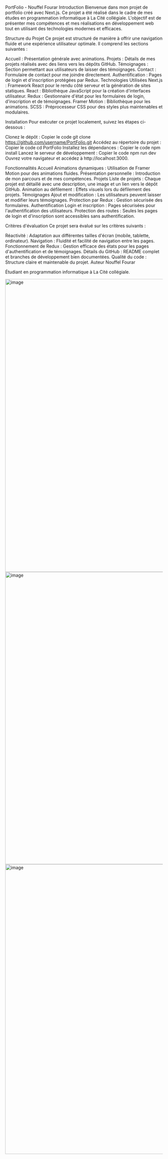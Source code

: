 PortFolio - Nouffel Fourar
Introduction
Bienvenue dans mon projet de portfolio créé avec Next.js. Ce projet a été réalisé dans le cadre de mes études en programmation informatique à La Cité collégiale. L'objectif est de présenter mes compétences et mes réalisations en développement web tout en utilisant des technologies modernes et efficaces.

Structure du Projet
Ce projet est structuré de manière à offrir une navigation fluide et une expérience utilisateur optimale. Il comprend les sections suivantes :

Accueil : Présentation générale avec animations.
Projets : Détails de mes projets réalisés avec des liens vers les dépôts GitHub.
Témoignages : Section permettant aux utilisateurs de laisser des témoignages.
Contact : Formulaire de contact pour me joindre directement.
Authentification : Pages de login et d'inscription protégées par Redux.
Technologies Utilisées
Next.js : Framework React pour le rendu côté serveur et la génération de sites statiques.
React : Bibliothèque JavaScript pour la création d'interfaces utilisateur.
Redux : Gestionnaire d'état pour les formulaires de login, d'inscription et de témoignages.
Framer Motion : Bibliothèque pour les animations.
SCSS : Préprocesseur CSS pour des styles plus maintenables et modulaires.


Installation
Pour exécuter ce projet localement, suivez les étapes ci-dessous :

Clonez le dépôt :
Copier le code
git clone https://github.com/username/PortFolio.git
Accédez au répertoire du projet :
Copier le code
cd PortFolio
Installez les dépendances :
Copier le code
npm install
Lancez le serveur de développement :
Copier le code
npm run dev
Ouvrez votre navigateur et accédez à http://localhost:3000.

Fonctionnalités
Accueil
Animations dynamiques : Utilisation de Framer Motion pour des animations fluides.
Présentation personnelle : Introduction de mon parcours et de mes compétences.
Projets
Liste de projets : Chaque projet est détaillé avec une description, une image et un lien vers le dépôt GitHub.
Animation au défilement : Effets visuels lors du défilement des projets.
Témoignages
Ajout et modification : Les utilisateurs peuvent laisser et modifier leurs témoignages.
Protection par Redux : Gestion sécurisée des formulaires.
Authentification
Login et inscription : Pages sécurisées pour l'authentification des utilisateurs.
Protection des routes : Seules les pages de login et d'inscription sont accessibles sans authentification.

Critères d'évaluation
Ce projet sera évalué sur les critères suivants :

Réactivité : Adaptation aux différentes tailles d'écran (mobile, tablette, ordinateur).
Navigation : Fluidité et facilité de navigation entre les pages.
Fonctionnement de Redux : Gestion efficace des états pour les pages d'authentification et de témoignages.
Détails du GitHub : README complet et branches de développement bien documentées.
Qualité du code : Structure claire et maintenable du projet.
Auteur
Nouffel Fourar

Étudiant en programmation informatique à La Cité collégiale.



<img width="933" alt="image" src="https://github.com/user-attachments/assets/d118378a-67ed-4cfe-bd68-9e4a99e9b284"> 
<img width="931" alt="image" src="https://github.com/user-attachments/assets/3b504bc8-d85e-41ea-8e25-51287635cfde">
<img width="923" alt="image" src="https://github.com/user-attachments/assets/e4869f01-f34d-4a03-b233-a2bb3b45ea95">


